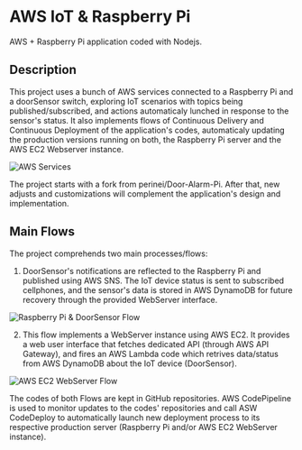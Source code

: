# AWS IoT & Raspberry Pi
AWS + Raspberry Pi application coded with Nodejs.
## Description
This project uses a bunch of AWS services connected to a Raspberry Pi and a doorSensor switch, exploring IoT scenarios with topics being published/subscribed, and actions automaticaly lunched in response to the sensor's status. It also implements flows of Continuous Delivery and Continuous Deployment of the application's codes, automaticaly updating the production versions running on both, the Raspberry Pi server and the AWS EC2 Webserver instance.

![AWS Services](https://github.com/paulonegrao/aws-iot-raspberry-pi/blob/master/images/aws%20services.png?raw=true)

The project starts with a fork from perinei/Door-Alarm-Pi. After that, new adjusts and customizations will complement the application's design and implementation.

## Main Flows

The project comprehends two main processes/flows:

1. DoorSensor's notifications are reflected to the Raspberry Pi and published using AWS SNS. The IoT device status is sent to subscribed cellphones, and the sensor's data is stored in AWS DynamoDB for future recovery through the provided WebServer interface.

![Raspberry Pi & DoorSensor Flow](https://github.com/paulonegrao/aws-iot-raspberry-pi/blob/master/images/Raspberry_Pi_plus_DoorSensor_Flow.png?raw=true)

2. This flow implements a WebServer instance using AWS EC2. It provides a web user interface that fetches dedicated API (through AWS API Gateway), and fires an AWS Lambda code which retrives data/status from AWS DynamoDB about the IoT device (DoorSensor).

![AWS EC2 WebServer Flow](https://github.com/paulonegrao/aws-iot-raspberry-pi/blob/master/images/AWS_EC2_WebServer_Flow.png?raw=true)

The codes of both Flows are kept in GitHub repositories. AWS CodePipeline is used to monitor updates to the codes' repositories and call ASW CodeDeploy to automatically launch new deployment process to its respective production server (Raspberry Pi and/or AWS EC2 WebServer instance).

